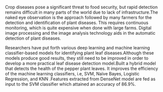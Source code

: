 Crop diseases pose a significant threat to food security, but rapid detection remains difficult in many parts of the world due to lack of infrastructure.The naked eye observation is the approach followed by many farmers for the detection and identification of plant diseases. This requires continuous monitoring, which is quite expensive when done with large farms.
Digital image processing and the image analysis technology aids in the automatic detection of plant diseases.

Researchers have put forth various deep learning and machine learning classifier-based models for identifying plant leaf diseases.Although these models produce good results, they still need to be improved in order to develop a more practical leaf disease detection model.Built a hybrid model that detects the health of the pepper plant leaves. It improves the efficiency of the machine learning classifiers, i.e, SVM, Naïve Bayes, Logistic Regression, and KNN .Features extracted from DenseNet model are fed as input to the SVM classifier which attained an accuracy of 86.9%. 
